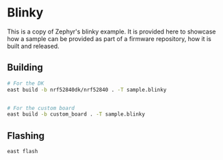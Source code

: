 # Blinky

This is a copy of Zephyr's blinky example. It is provided here to showcase how a sample can be
provided as part of a firmware repository, how it is built and released.

## Building

```bash
# For the DK
east build -b nrf52840dk/nrf52840 . -T sample.blinky


# For the custom board
east build -b custom_board . -T sample.blinky
```

## Flashing

```bash
east flash
```
